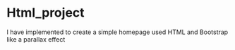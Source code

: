# Html_project
I have implemented to create a simple homepage
used HTML and Bootstrap like a parallax effect
